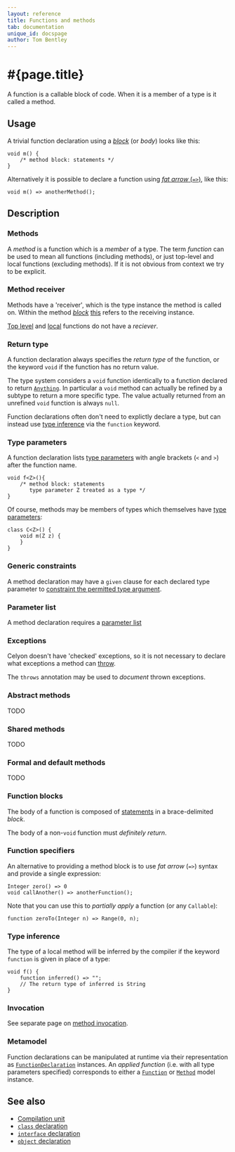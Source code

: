 ```yaml
---
layout: reference
title: Functions and methods
tab: documentation
unique_id: docspage
author: Tom Bentley
---
```


# #{page.title}

A function is a callable block of code. When it is a member of a 
type is it called a method.

## Usage 

A trivial function declaration using a [*block*](#function_blocks) (or *body*) 
looks like this:

    void m() {
        /* method block: statements */
    }
    
Alternatively it is possible to declare a function using 
[*fat arrow* (`=>`)](#function_specifiers), like this:

<!-- cat: void anotherMethod(){} -->
    void m() => anotherMethod();

## Description

### Methods

A *method* is a function which is a *member* of a type. 
The term *function* can be used to mean all functions (including methods), or
just top-level and local functions (excluding methods). If it is not obvious 
from context we try to be explicit.

### Method receiver

Methods have a 
'receiver', which is the type instance the method is called on. Within the method
[*block*](#method_blocks) [this](../../expression/self-reference) refers to 
the receiving instance.

[Top level](../type#top_level_declarations) and 
[local](../type#local_declarations) functions
do not have a *reciever*.

### Return type

A function declaration always specifies the *return type* of the function, or the 
keyword `void` if the function has no return value.

The type system considers a `void` function identically to a function declared to 
return [`Anything`](#{site.urls.apidoc_current}/Anything.type.html). 
In particular a `void` method can actually 
be refined by a subtype to return a more specific type. The value actually 
returned from an unrefined `void` function is always `null`.

Function declarations often don't need to explictly declare a type, but can instead use 
[type inference](../type-inference) via the `function` keyword.

### Type parameters

A function declaration lists [type parameters](../type-parameters) with angle brackets (`<` and `>`) 
after the function name.

    void f<Z>(){
        /* method block: statements 
           type parameter Z treated as a type */
    }

Of course, methods may be members of types which themselves have
[type parameters](../type-parameters):

    class C<Z>() {
        void m(Z z) {
        }
    }

### Generic constraints

A method declaration may have a `given` clause for each declared type parameter 
to [constraint the permitted type argument](../type-parameters#constraints).

### Parameter list

A method declaration requires a [parameter list](../parameter-list)


### Exceptions

Celyon doesn't have 'checked' exceptions, so it is not necessary to declare 
what exceptions a method can [throw](../../statement/throw).

The `throws` annotation may be used to *document* thrown exceptions.

### Abstract methods

TODO

### Shared methods

TODO

### Formal and default methods

TODO

### Function blocks

The body of a function is composed of [statements](../../#statement) in a 
brace-delimited *block*.

The body of a non-`void` function must *definitely return*.

### Function specifiers

An alternative to providing a method block is to use *fat arrow* (`=>`) syntax 
and provide a single expression:

<!-- cat: void anotherFunction(){} -->
    Integer zero() => 0
    void callAnother() => anotherFunction();

Note that you can use this to *partially apply* a function (or any `Callable`):

    function zeroTo(Integer n) => Range(0, n);

### Type inference

The type of a local method will be inferred by the compiler
if the keyword `function` is given in place of a type:

    void f() {
        function inferred() => "";
        // The return type of inferred is String
    }

### Invocation

See separate page on [method invocation](../../expression/invocation).

### Metamodel

Function declarations can be manipulated at runtime via their representation as
[`FunctionDeclaration`](#{site.urls.apidoc_current}/meta/declaration/FunctionDeclaration.type.html) 
instances. An *applied function* (i.e. with all type parameters specified) corresponds to 
either a 
[`Function`](#{site.urls.apidoc_current}/meta/model/Function.type.html) or 
[`Method`](#{site.urls.apidoc_current}/meta/model/Method.type.html) model instance.

## See also

* [Compilation unit](../compilation-unit)
* [`class` declaration](../class)
* [`interface` declaration](../interface)
* [`object` declaration](../object)
